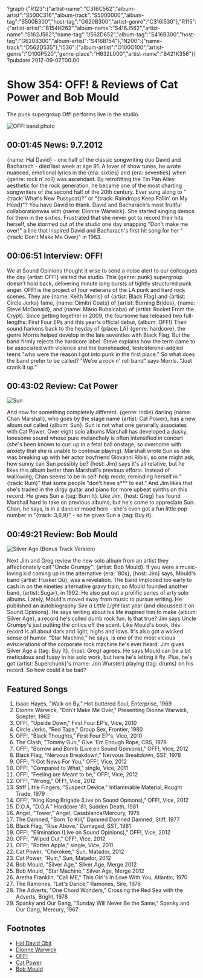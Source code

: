 ?graph {"R123":{"artist-name":"C316C562","album-artist":"S500C316","album-track":"S5000000","album-tag":"S500B300","host-tag":"G620B300","artist-genre":"C316I530"},"R115":{"artist-artist":"B154H263","album-name":"S416J562","artist-name":"S162J562","name-tag":"J562D652","album-tag":"S416B300","host-tag":"G620B300","album-artist":"S416B154"},"N200":{"name-track":"D562D535"},"I536":{"album-artist":"O100O100","artist-genre":"O100P520","genre-place":"H632L000","artist-name":"B421K356"}}
?pubdate 2012-09-07T00:00

# Show 354: OFF! & Reviews of Cat Power and Bob Mould
The punk supergroup Off! performs live in the studio.

![OFF! band photo](http://static.soundopinions.org/images/2012/off.jpg)

## 00:01:45 News: 9.7.2012
{name: Hal David} - one half of the classic songwriting duo David and Bacharach - died last week at age 91. A lover of show tunes, he wrote nuanced, emotional lyrics in the {era: sixties} and {era: seventies} when {genre: rock n' roll} was ascendant. By retrofitting the Tin Pan Alley aesthetic for the rock generation, he became one of the most charting songwriters of the second half of the 20th century. Ever sung along to "{track: What's New Pussycat}?" or "{track: Raindrops Keep Fallin' on My Head}"? You have David to thank.  David and Bacharach's most fruitful collaborationwas with {name: Dionne Warwick}. She started singing demos for them in the sixties. Frustrated that she never got to record their hits herself, she stormed out of the studio one day snapping "Don't make me over!" a line that inspired David and Bacharach's first hit song for her "{track: Don't Make Me Over}" in 1963.

## 00:06:51 Interview: OFF!
We at Sound Opinions thought it wise to send a noise alert to our colleagues the day {artist: OFF!} visited the studio. This {genre: punk} supergroup doesn't hold back, delivering minute long bursts of tightly structured punk anger. OFF! is the project of four veterans of the LA punk and hard rock scenes. They are {name: Keith Morris} of {artist: Black Flag} and {artist: Circle Jerks} fame, {name: Dimitri Coats} of {artist: Burning Brides}, {name: Steve McDonald}, and {name: Mario Rubalcaba} of {artist: Rocket From the Crypt}. Since getting together in 2009, the foursome has released two full-lengths: First Four EPs and this year's official debut, {album: OFF!} Their sound harkens back to the heyday of {place: LA} {genre: hardcore}, the genre Morris helped develop in the late seventies with Black Flag. But the band firmly rejects the hardcore label. Steve explains how the term came to be associated with violence and the boneheaded, testosterone-addled teens "who were the reason I got into punk in the first place." So what does the band prefer to be called? "We're a rock n' roll band" says Morris. "Just crank it up."

## 00:43:02 Review: Cat Power
![Sun](http://is1.mzstatic.com/image/thumb/Music/v4/cd/d3/19/cdd319c2-8537-1adb-94be-3ffd70500c53/source/600x600bb.jpg "2959120/540813053")


And now for something completely different. {genre: Indie} darling {name: Chan Marshall}, who goes by the stage name {artist: Cat Power}, has a new album out called {album: Sun}. Sun is not what one generally associates with Cat Power. Over eight solo albums Marshall has developed a dusky, lonesome sound whose pure melancholy is often intensified in concert (she's been known to curl up in a fetal ball onstage, so overcome with anxiety that she is unable to continue playing). Marshall wrote Sun as she was breaking up with her actor boyfriend Giovanni Ribisi, so one might ask, how sunny can Sun possibly be? {host: Jim} says it's all relative, but he likes this album better than Marshall's previous efforts. Instead of wallowing, Chan seems to be in self-help mode, reminding herself in "{track: Ruin}" that some people "don't have s*** to eat." And Jim likes that she's traded in the dirgy guitar and piano for more upbeat synths on this record. He gives Sun a {tag: Burn It}. Like Jim, {host: Greg} has found Marshall hard to take on previous albums, but he's come to appreciate Sun. Chan, he says, is in a dancier mood here - she's even got a fun little pop number in "{track: 3,6,9}" - so he gives Sun a {tag: Buy it}.

## 00:49:21 Review: Bob Mould
![Silver Age (Bonus Track Version)](http://is1.mzstatic.com/image/thumb/Music/v4/b7/e1/9b/b7e19b64-c185-9417-a389-1f7841531009/source/600x600bb.jpg "524371/546091232")


Next Jim and Greg review the new solo album from an artist they affectionately call "Uncle Grumpy": {artist: Bob Mould}. If you were a music-loving kid coming up in the alternative {era: '80s}, {host: Jim} says, Mould's band {artist: Hüsker Dü}, was a revelation. The band imploded too early to cash in on the nineties alternative gravy train, so Mould founded another band, {artist: Sugar}, in 1992. He also put out a prolific series of arty solo albums. Lately, Mould's moved away from music to pursue writing. He published an autobiography *See a Little Light* last year (and discussed it on Sound Opinions). He says writing about his life inspired him to make {album: Silver Age}, a record he's called dumb rock fun. Is that true? Jim says Uncle Grumpy's just putting the critics off the scent. Like Mould's book, this record is all about dark and light, highs and lows. It's also got a wicked sense of humor. "Star Machine," he says, is one of the most vicious eviscerations of the corporate rock machine he's ever heard. Jim gives Silver Age a {tag: Buy It}. {host: Greg} agrees. He says Mould can be a bit meticulous and fussy in his solo work, but here he's letting it fly. Plus, he's got {artist: Superchunk}'s {name: Jon Wurster} playing {tag: drums} on his record. So how could it be bad?

## Featured Songs
1. Isaac Hayes, "Walk on By," Hot buttered Soul, Enterprise, 1969
2. Dionne Warwick, "Don't Make Me Over," Presenting Dionne Warwick, Scepter, 1962
3. OFF!, "Upside Down," First Four EP's, Vice,  2010
4. Circle Jerks, "Red Tape," Group Sex, Frontier, 1980
5. OFF!, "Black Thoughts," First Four EP's, Vice,  2010
6. The Clash, "Tommy Gun," Give 'Em Enough Rope, CBS, 1978
7. OFF!, "Borrow and Bomb (Live on Sound Opinions)," OFF!, Vice, 2012
8. Black Flag, "Nervous Breakdown," Nervous Breakdown, SST, 1978
9. OFF!, "I Got News For You," OFF!, Vice, 2012
10. OFF!, "Compared to What," single, Vice, 2011
11. OFF!, "Feeling are Meant to be," OFF!, Vice, 2012
12. OFF!, "Wrong," OFF!, Vice, 2012
13. Stiff Little Fingers, "Suspect Device," Inflammable Material, Rought Trade, 1979
14. OFF!, "King Kong Brigade (Live on Sound Opinons)," OFF!, Vice, 2012
15. D.O.A, "D.O.A." Hardcore '81, Sudden Death, 1981
16. Angel, "Tower," Angel, Casablanca/Mercury, 1975
17. The Damned, "Born To Kill," Damned Damned Damned, Stiff, 1977
18. Black Flag, "Rise Above," Damaged, SST, 1981
19. OFF!, "Elimination (Live on Sound Opinions)," OFF!, Vice, 2012
20. OFF!, "Wiped Out," OFF!, Vice, 2012
21. OFF!, "Rotten Apple," single, Vice, 2011
22. Cat Power, "Cherokee," Sun, Matador, 2012
23. Cat Power, "Ruin," Sun, Matador, 2012
24. Bob Mould, "Silver Age," Silver Age, Merge 2012
25. Bob Mould, "Star Machine," Silver Age, Merge 2012
26. Aretha Franklin, "Call ME," This Girl's In Love With You, Atlantic, 1970
27. The Ramones, "Let's Dance," Ramones, Sire, 1976
28. The Adverts, "One Chord Wonders," Crossing the Red Sea with the Adverts, Bright, 1978
29. Spanky and Our Gang, "Sunday Will Never Be the Same," Spanky and Our Gang, Mercury, 1967

## Footnotes
- [Hal David Obit](http://www.nytimes.com/2012/09/02/arts/music/hal-david-oscar-and-grammy-winning-songwriter-is-dead-at-91.html)
- [Dionne Warwick](http://www.allmusic.com/artist/dionne-warwick-mn0000165011)
- [OFF!](http://offofficial.com/)
- [Cat Power](http://www.catpowermusic.com/)
- [Bob Mould](http://bobmould.com/)
